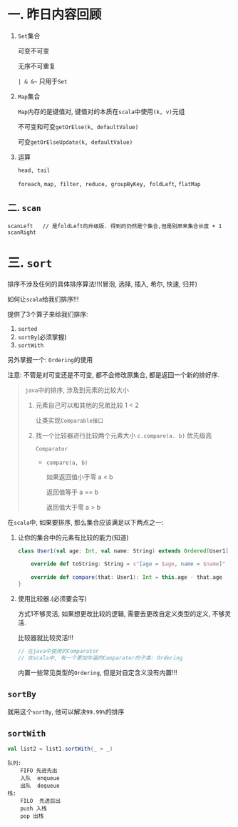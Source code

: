 # 一. 昨日内容回顾

1. `Set`集合

   可变不可变

   无序不可重复

   `| & &~`  只用于`Set`

2. `Map`集合

   `Map`内存的是键值对, 键值对的本质在`scala`中使用`(k, v)`元组

   不可变和可变`getOrElse(k, defaultValue)`

   可变``getOrElseUpdate(k, defaultValue)``

3. 运算

   `head, tail`

   `foreach`, `map, filter, reduce, groupByKey, foldLeft`, `flatMap`

   

## 二. `scan`

```
scanLeft   // 是foldLeft的升级版. 得到的仍然是个集合,但是别原来集合长度 + 1
scanRight
```

# 三. `sort`

排序不涉及任何的具体排序算法!!!(冒泡, 选择, 插入, 希尔, 快速, 归并)

如何让`scala`给我们排序!!!

提供了3个算子来给我们排序:

1. `sorted`
2. `sortBy`(必须掌握)
3. `sortWith`

另外掌握一个: `Ordering`的使用

注意: 不管是对可变还是不可变, 都不会修改原集合, 都是返回一个新的排好序.



> `java`中的排序, 涉及到元素的比较大小
>
> 1. 元素自己可以和其他的兄弟比较   1 < 2
>
>    让类实现`Comparable接口`
>
> 2. 找一个比较器进行比较两个元素大小  `c.compare(a. b)`  优先级高
>
>    `Comparator`
>
>    - `compare(a, b)`
>
>      如果返回值小于零   a < b
>
>      返回值等于 a == b
>
>      返回值大于零  a > b



在`scala`中, 如果要排序, 那么集合应该满足以下两点之一:

1. 让你的集合中的元素有比较的能力(知道)

   ```scala
   class User1(val age: Int, val name: String) extends Ordered[User1] {
       
       override def toString: String = s"[age = $age, name = $name]"
       
       override def compare(that: User1): Int = this.age - that.age
   }
   ```

2. 使用比较器.(必须要会写)

   方式1不够灵活, 如果想更改比较的逻辑, 需要去更改自定义类型的定义, 不够灵活.

   比较器就比较灵活!!!

   ```scala
   // 在java中使用的Comparator
   // 在scala中, 有一个更加牛逼的Comparator的子类: Ordering
   ```

   内置一些常见类型的`Ordering`, 但是对自定含义没有内置!!!

## `sortBy`

就用这个`sortBy`, 他可以解决`99.99%`的排序

## `sortWith`

```scala
val list2 = list1.sortWith(_ > _)
```

```
队列:
    FIFO 先进先出
    入队  enqueue
    出队  dequeue
栈:
    FILO  先进后出
    push 入栈
    pop 出栈
```




